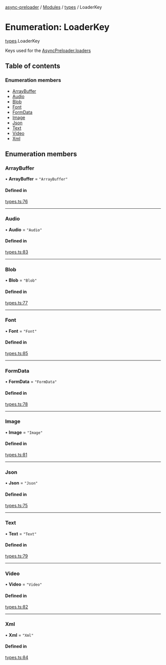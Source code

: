 [async-preloader](../README.md) / [Modules](../modules.md) / [types](../modules/types.md) / LoaderKey

# Enumeration: LoaderKey

[types](../modules/types.md).LoaderKey

Keys used for the [AsyncPreloader.loaders](../classes/index.AsyncPreloader.md#loaders)

## Table of contents

### Enumeration members

- [ArrayBuffer](types.LoaderKey.md#arraybuffer)
- [Audio](types.LoaderKey.md#audio)
- [Blob](types.LoaderKey.md#blob)
- [Font](types.LoaderKey.md#font)
- [FormData](types.LoaderKey.md#formdata)
- [Image](types.LoaderKey.md#image)
- [Json](types.LoaderKey.md#json)
- [Text](types.LoaderKey.md#text)
- [Video](types.LoaderKey.md#video)
- [Xml](types.LoaderKey.md#xml)

## Enumeration members

### ArrayBuffer

• **ArrayBuffer** = `"ArrayBuffer"`

#### Defined in

[types.ts:76](https://github.com/dmnsgn/async-preloader/blob/ec8b4a0/src/types.ts#L76)

___

### Audio

• **Audio** = `"Audio"`

#### Defined in

[types.ts:83](https://github.com/dmnsgn/async-preloader/blob/ec8b4a0/src/types.ts#L83)

___

### Blob

• **Blob** = `"Blob"`

#### Defined in

[types.ts:77](https://github.com/dmnsgn/async-preloader/blob/ec8b4a0/src/types.ts#L77)

___

### Font

• **Font** = `"Font"`

#### Defined in

[types.ts:85](https://github.com/dmnsgn/async-preloader/blob/ec8b4a0/src/types.ts#L85)

___

### FormData

• **FormData** = `"FormData"`

#### Defined in

[types.ts:78](https://github.com/dmnsgn/async-preloader/blob/ec8b4a0/src/types.ts#L78)

___

### Image

• **Image** = `"Image"`

#### Defined in

[types.ts:81](https://github.com/dmnsgn/async-preloader/blob/ec8b4a0/src/types.ts#L81)

___

### Json

• **Json** = `"Json"`

#### Defined in

[types.ts:75](https://github.com/dmnsgn/async-preloader/blob/ec8b4a0/src/types.ts#L75)

___

### Text

• **Text** = `"Text"`

#### Defined in

[types.ts:79](https://github.com/dmnsgn/async-preloader/blob/ec8b4a0/src/types.ts#L79)

___

### Video

• **Video** = `"Video"`

#### Defined in

[types.ts:82](https://github.com/dmnsgn/async-preloader/blob/ec8b4a0/src/types.ts#L82)

___

### Xml

• **Xml** = `"Xml"`

#### Defined in

[types.ts:84](https://github.com/dmnsgn/async-preloader/blob/ec8b4a0/src/types.ts#L84)

